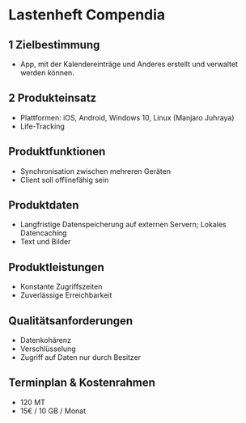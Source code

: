 # Lastenheft Compendia

## 1 Zielbestimmung
- App, mit der Kalendereinträge und Anderes erstellt und verwaltet werden können.

## 2 Produkteinsatz
- Plattformen: iOS, Android, Windows 10, Linux (Manjaro Juhraya)
- Life-Tracking

## Produktfunktionen
- Synchronisation zwischen mehreren Geräten
- Client soll offlinefähig sein

## Produktdaten
- Langfristige Datenspeicherung auf externen Servern; Lokales Datencaching
- Text und Bilder

## Produktleistungen
- Konstante Zugriffszeiten
- Zuverlässige Erreichbarkeit

## Qualitätsanforderungen
- Datenkohärenz
- Verschlüsselung
- Zugriff auf Daten nur durch Besitzer

## Terminplan & Kostenrahmen
- 120 MT
- 15€ / 10 GB / Monat

